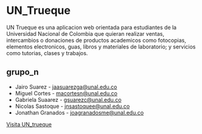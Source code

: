 # UN_Trueque

UN Trueque es una aplicacion web orientada para estudiantes de la Universidad Nacional de Colombia que quieran realizar ventas, intercambios
o donaciones de productos academicos como fotocopias, elementos electronicos, guas, libros y materiales de laboratorio; y servicios como tutorias, clases y
trabajos.

## grupo_n

* Jairo Suarez - jaasuarezga@unal.edu.co
* Miguel Cortes - macortesn@unal.edu.co
* Gabriela Suaarez - gsuarezc@unal.edu.co
* Nicolas Sastoque - jnsastoquee@unal.edu.co
* Jonathan Granados - joagranadosme@unal.edu.co

[Visita UN_trueque](https://UN_Trueque.herokuapp.com/)